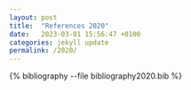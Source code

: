 ```yaml
---
layout: post
title:  "References 2020"
date:   2023-03-01 15:56:47 +0100
categories: jekyll update
permalink: /2020/
---
```

{% bibliography --file bibliography2020.bib %} 

